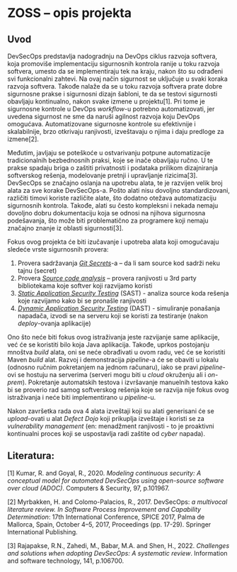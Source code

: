 # ZOSS – opis projekta
## Uvod
DevSecOps predstavlja nadogradnju na DevOps ciklus razvoja softvera, koja promoviše implementaciju sigurnosnih kontrola ranije u toku razvoja softvera, umesto da se implementiraju tek na kraju, nakon što su odrađeni svi funkcionalni zahtevi. Na ovaj način sigurnost se uključuje u svaki koraka razvoja softvera. Takođe nalaže da se u toku razvoja softvera prate dobre sigurnosne prakse i sigurnosni dizajn šabloni, te da se testovi sigurnosti obavljaju kontinualno, nakon svake izmene u projektu[1]. Pri tome je sigurnosne kontrole u DevOps <i>workflow</i>-u potrebno automatizovati, jer uvedena sigurnost ne sme da naruši agilnost razvoja koju DevOps omogućava. Automatizovane sigurnosne kontrole su efektivnije i skalabilnije, brzo otkrivaju ranjivosti, izveštavaju o njima i daju predloge za izmene[2].

Međutim, javljaju se poteškoće u ostvarivanju potpune automatizacije tradicionalnih bezbednosnih praksi, koje se inače obavljaju ručno. U te prakse spadaju briga o zaštiti privatnosti i podataka prilikom dizajniranja softverskog rešenja, modelovanje pretnji i upravljanje rizicima[3]. DevSecOps se značajno oslanja na upotrebu alata, te je razvijen velik broj alata za sve korake DevSecOps-a. Pošto alati nisu dovoljno standardizovani, različiti timovi koriste različite alate, što dodatno otežava automatizaciju sigurnosnih kontrola. Takođe, alati su često kompleksni i nekada nemaju dovoljno dobru dokumentaciju koja se odnosi na njihova sigurnosna podešavanja, što može biti problematično za programere koji nemaju značajno znanje iz oblasti sigurnosti[3]. 

Fokus ovog projekta će biti izučavanje i upotreba alata koji omogućavaju sledeće vrste sigurnosnih provera: 
1. Provera sadržavanja [<i>Git Secrets</i>](/docs/git-secrets.md)-a – da li sam source kod sadrži neku tajnu (secret)
2. Provera [<i>Source code analysis</i>](/docs/sca.md) – provera ranjivosti u 3rd party bibliotekama koje softver koji razvijamo koristi
3. [<i>Static Application Security Testing</i>](/docs/sast.md) (SAST) - analiza source koda rešenja koje razvijamo kako bi se pronašle ranjivosti
4. [<i>Dynamic Application Security Testing</i>](/docs/dast.md) (DAST) - simuliranje ponašanja napadača, izvodi se na serveru koji se koristi za testiranje (nakon <i>deploy</i>-ovanja aplikacije)

Ono što neće biti fokus ovog istraživanja jeste razvijanje same aplikacije, već će se koristiti bilo koja Java aplikacija. Takođe, uprkos postojanju mnoštva <i>build</i> alata, oni se neće obrađivati u ovom radu, već će se koristiti Maven <i>build</i> alat. Razvoj i demonstracija <i>pipeline</i>-a će se obaviti u lokalu (odnosno ručnim pokretanjem na jednom računaru), iako se pravi <i>pipeline</i>-ovi se hostuju na serverima (serveri mogu biti u <i>cloud</i> okruženju ali i <i>on-prem</i>). Pokretanje automatskih testova i izvršavanje manuelnih testova kako bi se proverio rad samog softverskog rešenja koje se razvija nije fokus ovog istraživanja i neće biti implementirano u <i>pipeline</i>-u.

Nakon završetka rada ova 4 alata izveštaji koji su alati generisani će se <i>upload</i>-ovati u alat <i>Defect Dojo</i> koji prikuplja izveštaje i koristi se za <i>vulnerability management</i> (en: menadžment ranjivosti - to je proaktivni kontinualni proces koji se uspostavlja radi zaštite od <i>cyber</i> napada).

## Literatura:
[1]	Kumar, R. and Goyal, R., 2020. <i>Modeling continuous security: A conceptual model for automated DevSecOps using open-source software over cloud (ADOC)</i>. Computers & Security, 97, p.101967.

[2]	Myrbakken, H. and Colomo-Palacios, R., 2017. DevSecOps: <i>a multivocal literature review. In Software Process Improvement and Capability Determination</i>: 17th International Conference, SPICE 2017, Palma de Mallorca, Spain, October 4–5, 2017, Proceedings (pp. 17-29). Springer International Publishing.

[3]	Rajapakse, R.N., Zahedi, M., Babar, M.A. and Shen, H., 2022. <i>Challenges and solutions when adopting DevSecOps: A systematic review</i>. Information and software technology, 141, p.106700.

